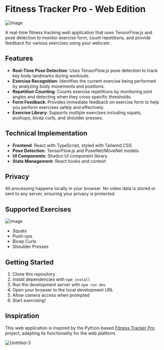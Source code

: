 
# Fitness Tracker Pro - Web Edition
![image](https://github.com/user-attachments/assets/6ee91c90-7674-496b-ad26-65c56e825883)

A real-time fitness tracking web application that uses TensorFlow.js and pose detection to monitor exercise form, count repetitions, and provide feedback for various exercises using your webcam .

## Features

- **Real-Time Pose Detection**: Uses TensorFlow.js pose detection to track key body landmarks during workouts.
- **Exercise Recognition**: Identifies the current exercise being performed by analyzing body movements and positions.
- **Repetition Counting**: Counts exercise repetitions by monitoring joint angles and detecting when they cross specific thresholds.
- **Form Feedback**: Provides immediate feedback on exercise form to help you perform exercises safely and effectively.
- **Exercise Library**: Supports multiple exercises including squats, pushups, bicep curls, and shoulder presses.

## Technical Implementation

- **Frontend**: React with TypeScript, styled with Tailwind CSS
- **Pose Detection**: TensorFlow.js and PoseNet/MoveNet models
- **UI Components**: Shadcn UI component library
- **State Management**: React hooks and context

## Privacy

All processing happens locally in your browser. No video data is stored or sent to any server, ensuring your privacy is protected.

## Supported Exercises
![image](https://github.com/user-attachments/assets/d24c951a-b80f-4edd-98ee-d5b0334e7cc1)

- Squats
- Push-ups
- Bicep Curls
- Shoulder Presses

## Getting Started

1. Clone this repository
2. Install dependencies with `npm install`
3. Run the development server with `npm run dev`
4. Open your browser to the local development URL
5. Allow camera access when prompted
6. Start exercising!

## Inspiration

This web application is inspired by the Python-based [Fitness Tracker Pro](https://github.com/a1harfoush/Fitness_Tracker_Pro) project, adapting its functionality for the web platform.

![Untitled-3](https://github.com/user-attachments/assets/3c369613-96d2-48a4-b302-b330bd863fec)
